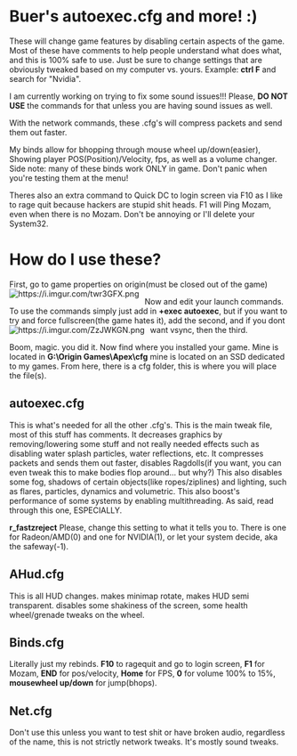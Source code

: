 # Buer's autoexec.cfg and more! :)

These will change game features by disabling certain aspects of the game. Most of these have comments to help people understand what does what, and this is 100% safe to use.
Just be sure to change settings that are obviously tweaked based on my computer vs. yours. Example: **ctrl F** and search for "Nvidia".

I am currently working on trying to fix some sound issues!!! Please, **DO NOT USE** the commands for that unless you are having sound issues as well.


With the network commands, these .cfg's will compress packets and send them out faster.

My binds allow for bhopping through mouse wheel up/down(easier), Showing player POS(Position)/Velocity, fps, as well as a volume changer.
Side note: many of these binds work ONLY in game. Don't panic when you're testing them at the menu!

Theres also an extra command to Quick DC to login screen via F10 as I like to rage quit because hackers are stupid shit heads.
F1 will Ping Mozam, even when there is no Mozam. Don't be annoying or I'll delete your System32.




# How do I use these?
First, go to game properties on origin(must be closed out of the game)
<img src="https://i.imgur.com/twr3GFX.png"
     alt="https://i.imgur.com/twr3GFX.png"
     style="float: left; margin-right: 10px;" />




Now and edit your launch commands. To use the commands simply just add in **+exec autoexec**, but if you want to try and force fullscreen(the game hates it), add the second, and if you dont want vsync, then the third.
<img src="https://i.imgur.com/ZzJWKGN.png"
     alt="https://i.imgur.com/ZzJWKGN.png"
     style="float: left; margin-right: 10px;" />

Boom, magic. you did it. Now find where you installed your game. Mine is located in **G:\Origin Games\Apex\cfg** mine is located on an SSD dedicated to my games. From here, there is a cfg folder, this is where you will place the file(s).

## autoexec.cfg
This is what's needed for all the other .cfg's. This is the main tweak file, most of this stuff has comments. It decreases graphics by removing/lowering some stuff and not really needed effects such as disabling water splash particles, water reflections, etc. It compresses packets and sends them out faster, disables Ragdolls(if you want, you can even tweak this to make bodies flop around... but why?) This also disables some fog, shadows of certain objects(like ropes/ziplines) and lighting, such as flares, particles, dynamics and volumetric. This also boost's performance of some systems by enabling multithreading. As said, read through this one, ESPECIALLY.

**r_fastzreject** Please, change this setting to what it tells you to. There is one for Radeon/AMD(0) and one for NVIDIA(1), or let your system decide, aka the safeway(-1).

## AHud.cfg
This is all HUD changes. makes minimap rotate, makes HUD semi transparent. disables some shakiness of the screen, some health wheel/grenade tweaks on the wheel.


## Binds.cfg
Literally just my rebinds. **F10** to ragequit and go to login screen, **F1** for Mozam, **END** for pos/velocity, **Home** for FPS, **0** for volume 100% to 15%, **mousewheel up/down** for jump(bhops).


## Net.cfg
Don't use this unless you want to test shit or have broken audio, regardless of the name, this is not strictly network tweaks. It's mostly sound tweaks.
